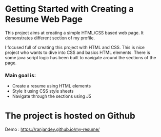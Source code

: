 # Getting Started with Creating a Resume Web Page

This project aims at creating a simple HTML/CSS based web page. It demonstrates different section of my profile.

I focused full of creating this project with HTML and CSS. This is nice project who wants to dive into CSS and basics HTML elements. There is some java script logic has been built to navigate around the sections of the page.

<h3> Main goal is: </h3>

- Create a resume using HTML elements
- Style it using CSS style sheets
- Navigate through the sections using JS


# The project is hosted on Github

Demo : https://ranjandey.github.io/my-resume/

